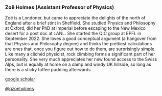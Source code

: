### Zoë Holmes (Assistant Professor of Physics)

Zoë is a Londoner, but came to appreciate the delights of the north of England after a brief stint in Sheffield. She studied Physics and Philosophy at Oxford, did her PhD at Imperial before escaping to the New Mexico desert for a post doc at LANL. She started the QIC group at EPFL in September 2022. She loves a good conceptual argument (a hangover from that Physics and Philosophy degree) and thinks the prettiest calculations are ones that, once you figure out how to do them, are surprisingly simple. Like many a clichéd physicist, rock climbing forms a significant part of her personality. She very much appreciates her new found access to the Swiss Alps, but is equally at home on a damp and windy UK hillside, so long as there is a sticky toffee pudding afterwards.



[google scholar](https://scholar.google.co.uk/citations?user=UFRCxUwAAAAJ&hl=en)

[@qzoeholmes](https://twitter.com/qZoeHolmes?ref_src=twsrc%5Egoogle%7Ctwcamp%5Eserp%7Ctwgr%5Eauthor)


